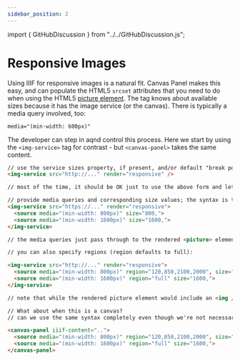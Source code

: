 ```yaml
---
sidebar_position: 2
---
```


import { GitHubDiscussion } from "../../GitHubDiscussion.js";

# Responsive Images

Using IIIF for responsive images is a natural fit. Canvas Panel makes this easy, and can populate the HTML5 `srcset` attributes that you need to do when using the HTML5 [picture element](https://developer.mozilla.org/en-US/docs/Web/HTML/Element/picture). The tag knows about available sizes because it has the image service (or the canvas). There is typically a media query involved, too:

`media="(min-width: 600px)"`

The developer can step in aqnd control this process. Here we start by using the `<img-service>` tag for contrast - but `<canvas-panel>` takes the same content.

```html
// use the service sizes property, if present, and/or default "break points" to generate a sensible picture element without any further thinking for the developer:
<img-service src="http://..." render="responsive" />

// most of the time, it should be OK just to use the above form and let the tag do the hard work.

// provide media queries and corresponding size values; the syntax is the size slot in the Image API.
<img-service src="https://..." render="responsive">
  <source media="(min-width: 800px)" size="800,">
  <source media="(min-width: 1600px)" size="1600,">
</img-service>

// the media queries just pass through to the rendered <picture> element, we're not trying to be clever and interpret them ourselves.

// you can also specify regions (region defaults to full):

<img-service src="http://..." render="responsive">
  <source media="(min-width: 800px)" region="120,850,2100,2000", size="800,">
  <source media="(min-width: 1600px)" region="full" size="1600,">
</img-service>

// note that while the rendered picture element would include an <img /> tag, we obviously don't need one in this component, it has all the info it needs.

// What about when this is a canvas?
// can we use the same syntax completely even though we're not necessarily dealing with an image service? Region and size work for 2D canvases too..

<canvas-panel iiif-content="..">
  <source media="(min-width: 800px)" region="120,850,2100,2000", size="800,">
  <source media="(min-width: 1600px)" region="full" size="1600,">
</canvas-panel>
```

<GitHubDiscussion ghid="2" />